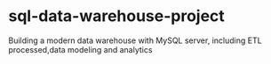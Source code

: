 # sql-data-warehouse-project
Building a modern data warehouse with MySQL server, including ETL processed,data modeling and analytics
